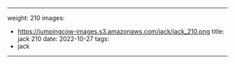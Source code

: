 
---
weight: 210
images:
- https://jumpingcow-images.s3.amazonaws.com/jack/jack_210.png
title: jack 210
date: 2022-10-27
tags:
- jack
---
